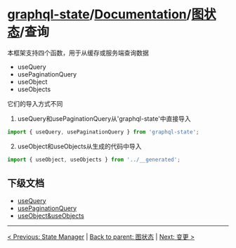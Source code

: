 # [graphql-state](https://github.com/babyfish-ct/graphql-state)/[Documentation](../../README.md)/[图状态](../README.md)/查询

本框架支持四个函数，用于从缓存或服务端查询数据

- useQuery
- usePaginationQuery
- useObject
- useObjects

它们的导入方式不同

1. useQuery和usePaginationQuery从'graphql-state'中直接导入
```ts
import { useQuery, usePaginationQuery } from 'graphql-state';
```

2. useObject和useObjects从生成的代码中导入
```ts
import { useObject, useObjects } from '../__generated';
```

## 下级文档

- [useQuery](./useQuery.md)
- [usePaginationQuery](./usePaginationQuery.md)
- [useObject&useObjects](./useObject.md)

---------------
[< Previous: State Manager](../state-manager.md) | [Back to parent: 图状态](../README.md) | [Next: 变更 >](../mutation/README.md)
